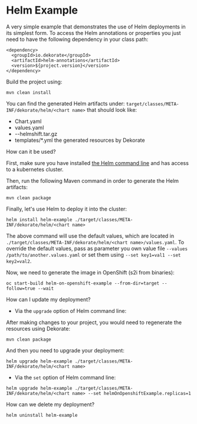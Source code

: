 # Helm Example 

A very simple example that demonstrates the use of Helm deployments in its simplest form.
To access the Helm annotations or properties you just need to have the following dependency in your
class path:

    <dependency>
      <groupId>io.dekorate</groupId>
      <artifactId>helm-annotations</artifactId>
      <version>${project.version}</version>
    </dependency>

Build the project using:

    mvn clean install
    
You can find the generated Helm artifacts under: `target/classes/META-INF/dekorate/helm/<chart name>` that should look like:
- Chart.yaml
- values.yaml
- <chart name>-<chart version>-helmshift.tar.gz
- templates/*.yml the generated resources by Dekorate

How can it be used?

First, make sure you have installed [the Helm command line](https://helm.sh/docs/intro/install/) and has access to a kubernetes cluster.

Then, run the following Maven command in order to generate the Helm artifacts:

```shell
mvn clean package
```

Finally, let's use Helm to deploy it into the cluster:

```shell
helm install helm-example ./target/classes/META-INF/dekorate/helm/<chart name>
```

The above command will use the default values, which are located in `./target/classes/META-INF/dekorate/helm/<chart name>/values.yaml`.
To override the default values, pass as parameter you own value file `--values /path/to/another.values.yaml` or set them using `--set key1=val1 --set key2=val2`.

Now, we need to generate the image in OpenShift (s2i from binaries):

```shell
oc start-build helm-on-openshift-example --from-dir=target --follow=true --wait
```

How can I update my deployment?

- Via the `upgrade` option of Helm command line:

After making changes to your project, you would need to regenerate the resources using Dekorate:

```shell
mvn clean package
```

And then you need to upgrade your deployment:

```shell
helm upgrade helm-example ./target/classes/META-INF/dekorate/helm/<chart name>
```

- Via the `set` option of Helm command line:

```shell
helm upgrade helm-example ./target/classes/META-INF/dekorate/helm/<chart name> --set helmOnOpenshiftExample.replicas=1
```

How can we delete my deployment?

```shell
helm uninstall helm-example
```
